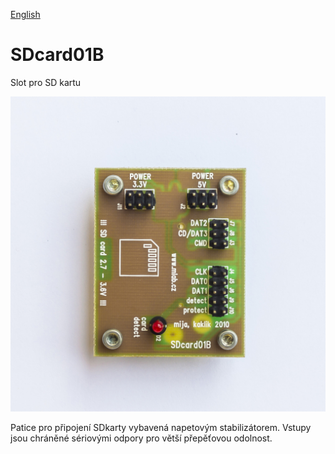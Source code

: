 
[English](./README.md)
<!--- module --->
# SDcard01B
<!--- Emodule --->

<!--- subtitle --->Slot pro SD kartu<!--- Esubtitle --->

![SDcard01B](DOC/SRC/img/SDCARD01B_Top_Big.jpg)

<!--- description --->Patice pro připojení SDkarty vybavená napetovým stabilizátorem. Vstupy jsou chráněné sériovými odpory pro větší přepěťovou odolnost.<!--- Edescription --->
            